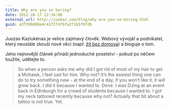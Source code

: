```yaml
---
title: Why are you so boring?
date: 2012-10-17 22:34:00
external_url: http://juokaz.com/blog/why-are-you-so-boring.html
guid: a3f390d88e4c41f2747bfa2f1b5f87db
---
```


Juozas Kaziukėnas je velice zajímavý člověk. Webový vývojář a podnikatel, který neustále zkouší nové věci (např. [žít bez domova](http://juokaz.com/blog/living-homeless.html)) a bloguje o tom.

Jeho nejnovější článek přináší jednoduché poselství - pokud po něčem toužíte, udělejte to.

> So when a person asks me why did I got rid of most of my hair to get a Mohawk, I feel sad for him. Why not? It’s the easiest thing one can do to try something new - at the end of a day, if you won’t like it, it will grow back. I did it because I wanted to. Done. I was DJing at an event back in Edinburgh for a crowd of students because I wanted to. I got my neck tattooed recently because why not? Actually that bit about a tattoo is not true. Yet.
